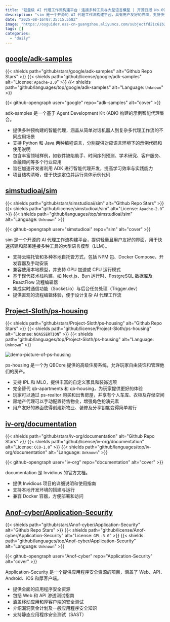 ```yaml
---
title: "轻量级 AI 代理工作流构建平台：连接多种工具与大型语言模型 | 开源日报 No.698"
description: "sim 是一个开源的 AI 代理工作流构建平台，具有用户友好的界面，支持快速搭建和部署大型语言模型 (LLM)。它兼容云端和多种本地自托管方式，支持本地模型的 GPU 和 CPU 运行，基于现代技术栈构建，集成实时通信和后台任务处理，提供直观的流程编辑体验，便于设计复杂的 AI 工作流。"
date: "2025-08-16T07:35:15.558Z"
image: "https://osguider.oss-cn-guangzhou.aliyuncs.com/subjectfd21c61b25f481f00cba7107ea2c63e3.png"
tags: []
categories:
  - "daily"
---
```


## [google/adk-samples](https://github.com/google/adk-samples)

{{< shields path="github/stars/google/adk-samples" alt="Github Repo Stars" >}} {{< shields path="github/license/google/adk-samples" alt="License: `Apache-2.0`" >}} {{< shields path="github/languages/top/google/adk-samples" alt="Language: `Unknown`" >}}

{{< github-opengraph user="google" repo="adk-samples" alt="cover" >}}

adk-samples 是一个基于 Agent Development Kit (ADK) 构建的示例智能代理集合。

- 提供多种预构建的智能代理，涵盖从简单对话机器人到复杂多代理工作流的不同应用场景
- 支持 Python 和 Java 两种编程语言，分别提供对应语言环境下的示例代码和使用说明
- 包含丰富领域样例，如软件缺陷助手、时间序列预测、学术研究、客户服务、金融顾问等多个行业应用
- 旨在加速开发者利用 ADK 进行智能代理开发，提高学习效率与实践能力
- 项目结构清晰，便于快速定位并运行具体示例代码
  
## [simstudioai/sim](https://github.com/simstudioai/sim)

{{< shields path="github/stars/simstudioai/sim" alt="Github Repo Stars" >}} {{< shields path="github/license/simstudioai/sim" alt="License: `Apache-2.0`" >}} {{< shields path="github/languages/top/simstudioai/sim" alt="Language: `Unknown`" >}}

{{< github-opengraph user="simstudioai" repo="sim" alt="cover" >}}

sim 是一个开源的 AI 代理工作流构建平台，提供轻量且用户友好的界面，用于快速搭建和部署连接多种工具的大型语言模型（LLM）。

- 支持云端托管和多种本地自托管方式，包括 NPM 包、Docker Compose、开发容器及手动安装
- 兼容使用本地模型，并支持 GPU 加速或 CPU 运行模式
- 基于现代技术栈构建，如 Next.js、Bun 运行时、PostgreSQL 数据库及 ReactFlow 流程编辑器
- 集成实时通信功能（Socket.io）与后台任务处理（Trigger.dev）
- 提供直观的流程编辑体验，便于设计复杂 AI 代理工作流
  
## [Project-Sloth/ps-housing](https://github.com/Project-Sloth/ps-housing)

{{< shields path="github/stars/Project-Sloth/ps-housing" alt="Github Repo Stars" >}} {{< shields path="github/license/Project-Sloth/ps-housing" alt="License: `NOASSERTION`" >}} {{< shields path="github/languages/top/Project-Sloth/ps-housing" alt="Language: `Unknown`" >}}

![demo-picture-of-ps-housing](https://static.osguider.com/subject/github/Project-Sloth/ps-housing/fcfddda219d48fc97246c7f0fa9b7c8c.png)

ps-housing 是一个为 QBCore 提供的高级住房系统，允许玩家自由装饰和管理他们的房产。

- 支持 IPL 和 MLO，提供丰富的自定义家具和装饰选项
- 完全替代 qb-apartments 和 qb-housing，为玩家提供更好的体验
- 玩家可以通过 ps-realtor 购买和出售房屋，并享有个人车库、衣柜及存储空间
- 房地产代理可以手动配置待售物业，增强角色扮演元素
- 用户友好的界面使得创建新物业、装修及分享钥匙变得简单易行
  
## [iv-org/documentation](https://github.com/iv-org/documentation)

{{< shields path="github/stars/iv-org/documentation" alt="Github Repo Stars" >}} {{< shields path="github/license/iv-org/documentation" alt="License: `CC0-1.0`" >}} {{< shields path="github/languages/top/iv-org/documentation" alt="Language: `Unknown`" >}}

{{< github-opengraph user="iv-org" repo="documentation" alt="cover" >}}

documentation 是 Invidious 的官方文档。

- 提供 Invidious 项目的详细说明和使用指南
- 支持本地开发环境的搭建与运行
- 兼容 Docker 容器，方便部署和访问
  
## [Anof-cyber/Application-Security](https://github.com/Anof-cyber/Application-Security)

{{< shields path="github/stars/Anof-cyber/Application-Security" alt="Github Repo Stars" >}} {{< shields path="github/license/Anof-cyber/Application-Security" alt="License: `GPL-3.0`" >}} {{< shields path="github/languages/top/Anof-cyber/Application-Security" alt="Language: `Unknown`" >}}

{{< github-opengraph user="Anof-cyber" repo="Application-Security" alt="cover" >}}

Application-Security 是一个提供应用程序安全资源的项目，涵盖了 Web、API、Android、iOS 和厚客户端。

- 提供全面的应用程序安全资源
- 包括 Web 和 API 渗透测试指南
- 涵盖移动应用和厚客户端的安全测试
- 介绍漏洞赏金计划及一般应用程序安全知识
- 支持静态应用程序安全测试（SAST）
  
